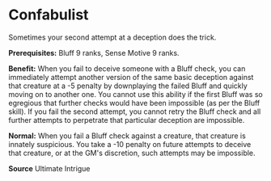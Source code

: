 ﻿---
cssclass: [feats]

---
# Confabulist

Sometimes your second attempt at a deception does the trick.

**Prerequisites:** Bluff 9 ranks, Sense Motive 9 ranks.

**Benefit:** When you fail to deceive someone with a Bluff check, you can immediately attempt another version of the same basic deception against that creature at a -5 penalty by downplaying the failed Bluff and quickly moving on to another one. You cannot use this ability if the first Bluff was so egregious that further checks would have been impossible (as per the Bluff skill). If you fail the second attempt, you cannot retry the Bluff check and all further attempts to perpetrate that particular deception are impossible.

**Normal:** When you fail a Bluff check against a creature, that creature is innately suspicious. You take a -10 penalty on future attempts to deceive that creature, or at the GM's discretion, such attempts may be impossible.

**Source** Ultimate Intrigue